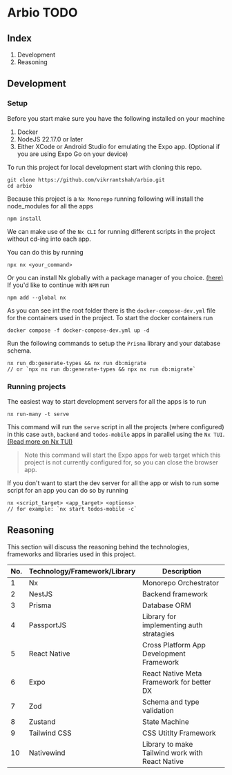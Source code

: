 # Arbio TODO

## Index

1. Development
2. Reasoning

## Development

### Setup

Before you start make sure you have the following installed on your machine

1. Docker
2. NodeJS 22.17.0 or later
3. Either XCode or Android Studio for emulating the Expo app. (Optional if you are using Expo Go on your device)

To run this project for local development start with cloning this repo.

```shell
git clone https://github.com/vikrrantshah/arbio.git
cd arbio
```

Because this project is a `Nx Monorepo` running following will install the node_modules for all the apps

```shell
npm install
```

We can make use of the `Nx CLI` for running different scripts in the project without cd-ing into each app.

You can do this by running

```shell
npx nx <your_command>
```

Or you can install Nx globally with a package manager of you choice. [(here)](https://nx.dev/getting-started/installation)
If you'd like to continue with `NPM` run

```shell
npm add --global nx
```

As you can see int the root folder there is the `docker-compose-dev.yml` file for the containers used in the project.
To start the docker containers run

```shell
docker compose -f docker-compose-dev.yml up -d
```

Run the following commands to setup the `Prisma` library and your database schema.

```shell
nx run db:generate-types && nx run db:migrate
// or `npx nx run db:generate-types && npx nx run db:migrate`
```

### Running projects

The easiest way to start development servers for all the apps is to run

```shell
nx run-many -t serve
```

This command will run the `serve` script in all the projects (where configured) in this case `auth`, `backend` and `todos-mobile` apps in parallel using the `Nx TUI`. [(Read more on Nx TUI)](https://nx.dev/blog/nx-21-terminal-ui)

> Note this command will start the Expo apps for web target which this project is not currently configured for, so you can close the browser app.

If you don't want to start the dev server for all the app or wish to run some script for an app you can do so by running

```
nx <script_target> <app_target> <options>
// for example: `nx start todos-mobile -c`
```

## Reasoning

This section will discuss the reasoning behind the technologies, frameworks and libraries used in this project.

| No. | Technology/Framework/Library | Description                                     |
| --- | ---------------------------- | ----------------------------------------------- |
| 1   | Nx                           | Monorepo Orchestrator                           |
| 2   | NestJS                       | Backend framework                               |
| 3   | Prisma                       | Database ORM                                    |
| 4   | PassportJS                   | Library for implementing auth stratagies        |
| 5   | React Native                 | Cross Platform App Development Framework        |
| 6   | Expo                         | React Native Meta Framework for better DX       |
| 7   | Zod                          | Schema and type validation                      |
| 8   | Zustand                      | State Machine                                   |
| 9   | Tailwind CSS                 | CSS Utitlty Framework                           |
| 10  | Nativewind                   | Library to make Tailwind work with React Native |

